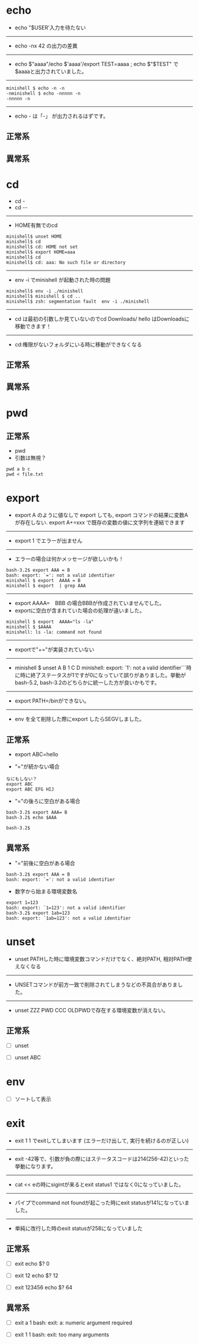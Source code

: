 
# echo
- echo "$USER'入力を待たない
----------------------------
- echo -nx 42 の出力の差異
----------------------------
- echo $"aaaa"/echo $'aaaa'/export TEST=aaaa ; echo $"$TEST" で$aaaaと出力されていました。
----------------------------
```
minishell $ echo -n -n
-nminishell $ echo -nnnnn -n
-nnnnn -n
```
----------------------------
- echo - は「-」 が出力されるはずです。
## 正常系


## 異常系


# cd
- cd - 
- cd --
----------------------------
- HOME有無でのcd
```
minishell$ unset HOME
minishell$ cd
minishell$ cd: HOME not set
minishell$ export HOME=aaa
minishell$ cd
minishell$ cd: aaa: No such file or directory
```
----------------------------
- env -i でminishell が起動された時の問題
```
minishell$ env -i ./minishell
minishell$ minishell $ cd ..
minishell$ zsh: segmentation fault  env -i ./minishell
```
----------------------------
- cd は最初の引数しか見ていないのでcd Downloads/ hello はDownloadsに移動できます！
----------------------------
- cd:権限がないフォルダにいる時に移動ができなくなる
## 正常系


## 異常系


# pwd
## 正常系
- pwd
- 引数は無視？
```
pwd a b c
pwd < file.txt
```

# export
- export A のように値なしで export しても, export コマンドの結果に変数Aが存在しない. export A+=xxx で既存の変数の値に文字列を連結できます
----------------------------
- export 1 でエラーが出ません
----------------------------
- エラーの場合は何かメッセージが欲しいかも！
```
bash-3.2$ export AAA = B
bash: export: `=': not a valid identifier
minishell $ export  AAAA = B
minishell $ export  | grep AAA
```
----------------------------
- export  AAAA=　BBB の場合BBBが作成されていませんでした。
- exportに空白が含まれていた場合の処理が違いました。
```
minishell $ export  AAAA="ls -la"
minishell $ $AAAA
minishell: ls -la: command not found
```
----------------------------
- exportで"+="が実装されていない
----------------------------
- minishell $ unset A B 1 C D
minishell: export: `1': not a valid identifier```時に時に終了ステータスが1ですが0になっていて誤りがありました。挙動がbash-5.2, bash-3.2のどちらかに統一した方が良いかもです。
----------------------------
- export PATH=/binができない。
----------------------------
- env を全て削除した際にexport したらSEGVしました。
## 正常系

- export ABC=hello

- "="が続かない場合
```
なにもしない？
export ABC
export ABC EFG HIJ
```



- "="の後ろに空白がある場合
```
bash-3.2$ export AAA= B
bash-3.2$ echo $AAA

bash-3.2$
```

## 異常系
- "="前後に空白がある場合
```
bash-3.2$ export AAA = B
bash: export: `=': not a valid identifier
```

- 数字から始まる環境変数名
```
export 1=123
bash: export: `1=123': not a valid identifier
bash-3.2$ export 1ab=123
bash: export: `1ab=123': not a valid identifier
```

# unset
- unset PATHした時に環境変数コマンドだけでなく、絶対PATH, 相対PATH使えなくなる
----------------------------
- UNSETコマンドが前方一致で削除されてしまうなどの不具合がありました。
----------------------------
- unset ZZZ PWD CCC OLDPWDで存在する環境変数が消えない。
## 正常系
- [ ] unset

- [ ] unset ABC

# env
- [ ] ソートして表示


# exit
- exit 1 1 でexitしてしまいます (エラーだけ出して, 実行を続けるのが正しい)
----------------------------
- exit -42等で、引数が負の際にはステータスコードは214(256-42)といった挙動になります。
----------------------------
- cat << eの時にsigintが来るとexit status1 ではなく0になっていました。
----------------------------
- パイプでcommand not foundが起こった時にexit statusが141になっていました。
----------------------------
- 単純に改行した時のexit statusが258になっていました
## 正常系
- [ ] exit
echo $?
0

- [ ] exit 12
echo $?
12

- [ ] exit 123456
echo $?
64

## 異常系
- [ ] exit a 1
bash: exit: a: numeric argument required

- [ ] exit 1 1
bash: exit: too many arguments





